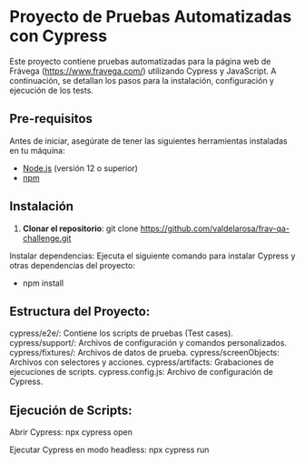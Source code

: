 # Proyecto de Pruebas Automatizadas con Cypress

Este proyecto contiene pruebas automatizadas para la página web de Frávega (https://www.fravega.com/) utilizando Cypress y JavaScript. A continuación, se detallan los pasos para la instalación, configuración y ejecución de los tests.

## Pre-requisitos

Antes de iniciar, asegúrate de tener las siguientes herramientas instaladas en tu máquina:

- [Node.js](https://nodejs.org/) (versión 12 o superior)
- [npm](https://www.npmjs.com/)

## Instalación

1. **Clonar el repositorio**:
   git clone https://github.com/valdelarosa/frav-qa-challenge.git

Instalar dependencias: Ejecuta el siguiente comando para instalar Cypress y otras dependencias del proyecto:
- npm install

## Estructura del Proyecto:

cypress/e2e/: Contiene los scripts de pruebas (Test cases).
cypress/support/: Archivos de configuración y comandos personalizados.
cypress/fixtures/: Archivos de datos de prueba.
cypress/screenObjects: Archivos con selectores y acciones.
cypress/artifacts: Grabaciones de ejecuciones de scripts.
cypress.config.js: Archivo de configuración de Cypress.

## Ejecución de Scripts:

Abrir Cypress:
npx cypress open

Ejecutar Cypress en modo headless: 
npx cypress run
